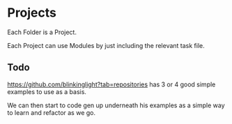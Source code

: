 # Projects

Each Folder is a Project.

Each Project can use Modules by just including the relevant task file.

## Todo

https://github.com/blinkinglight?tab=repositories has 3 or 4 good simple examples to use as a basis.

We can then start to code gen up underneath his examples as a simple way to learn and refactor as we go.



